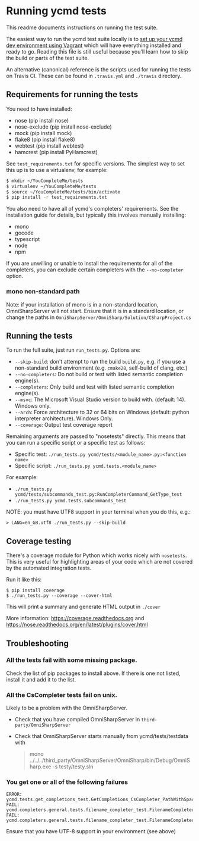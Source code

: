 # Running ycmd tests

This readme documents instructions on running the test suite.

The easiest way to run the ycmd test suite locally is to [set up your ycmd dev
environment using Vagrant][dev-setup] which will have everything installed and
ready to go. Reading this file is still useful because you'll learn how to skip
the build or parts of the test suite.

An alternative (canonical) reference is the scripts used for running the tests
on Travis CI. These can be found in `.travis.yml` and `./travis` directory.

## Requirements for running the tests

You need to have installed:

* nose (pip install nose)
* nose-exclude (pip install nose-exclude)
* mock (pip install mock)
* flake8 (pip install flake8)
* webtest (pip install webtest)
* hamcrest (pip install PyHamcrest)

See `test_requirements.txt` for specific versions. The simplest way to set this
up is to use a virtualenv, for example:

```bash
$ mkdir ~/YouCompleteMe/tests
$ virtualenv ~/YouCompleteMe/tests
$ source ~/YouCompleteMe/tests/bin/activate
$ pip install -r test_requirements.txt
```

You also need to have all of ycmd's completers' requirements. See the
installation guide for details, but typically this involves manually installing:

* mono
* gocode
* typescript
* node
* npm

If you are unwilling or unable to install the requirements for all of the
completers, you can exclude certain completers with the `--no-completer`
option.

### mono non-standard path

Note: if your installation of mono is in a non-standard location,
OmniSharpServer will not start. Ensure that it is in a standard location, or
change the paths in `OmniSharpServer/OmniSharp/Solution/CSharpProject.cs`

## Running the tests

To run the full suite, just run `run_tests.py`. Options are:

* `--skip-build`: don't attempt to run the build `build.py`, e.g. if you use
a non-standard build environment (e.g. `cmake28`, self-build of clang, etc.)
* `--no-completers`: Do not build or test with listed semantic completion engine(s).
* `--completers`: Only build and test with listed semantic completion engine(s).
* `--msvc`: The Microsoft Visual Studio version to build with.
 (default: 14). Windows only.
* `--arch`: Force architecture to 32 or 64 bits on Windows (default: python
interpreter architecture). Windows Only.
* `--coverage`: Output test coverage report

Remaining arguments are passed to "nosetests" directly. This means that you
can run a specific script or a specific test as follows:

* Specific test: `./run_tests.py ycmd/tests/<module_name>.py:<function name>`
* Specific script: `./run_tests.py ycmd.tests.<module_name>`

For example:

* `./run_tests.py ycmd/tests/subcommands_test.py:RunCompleterCommand_GetType_test`
* `./run_tests.py ycmd.tests.subcommands_test`

NOTE: you must have UTF8 support in your terminal when you do this, e.g.:

    > LANG=en_GB.utf8 ./run_tests.py --skip-build

## Coverage testing

There's a coverage module for Python which works nicely with `nosetests`. This
is very useful for highlighting areas of your code which are not covered by the
automated integration tests.

Run it like this:

```
$ pip install coverage
$ ./run_tests.py --coverage --cover-html
```

This will print a summary and generate HTML output in `./cover`

More information: https://coverage.readthedocs.org and
https://nose.readthedocs.org/en/latest/plugins/cover.html

## Troubleshooting

### All the tests fail with some missing package.

Check the list of pip packages to install above. If there is one not listed,
install it and add it to the list.

### All the CsCompleter tests fail on unix.

Likely to be a problem with the OmniSharpServer.

* Check that you have compiled OmniSharpServer in `third-party/OmniSharpServer`
* Check that OmniSharpServer starts manually from ycmd/tests/testdata with

    > mono ../../../third_party/OmniSharpServer/OmniSharp/bin/Debug/OmniSharp.exe -s testy/testy.sln

### You get one or all of the following failures

    ERROR: ycmd.tests.get_completions_test.GetCompletions_CsCompleter_PathWithSpace_test
    FAIL: ycmd.completers.general.tests.filename_completer_test.FilenameCompleter_test.QuotedIncludeCompletion_test
    FAIL: ycmd.completers.general.tests.filename_completer_test.FilenameCompleter_test.SystemPathCompletion_test

Ensure that you have UTF-8 support in your environment (see above)

[dev-setup]: https://github.com/Valloric/ycmd/blob/master/DEV_SETUP.md
